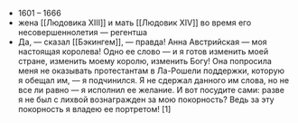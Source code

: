 * 1601 – 1666
* жена [[Людовика XIII]] и мать [[Людовик XIV]] во время его несовершеннолетия — регентша
* Да, — сказал [[Бэкингем]], — правда! Анна Австрийская — моя настоящая королева! Одно ее слово — и я готов изменить моей стране, изменить моему королю, изменить Богу! Она попросила меня не оказывать протестантам в Ла-Рошели поддержки, которую я обещал им, — я подчинился. Я не сдержал данного им слова, но не все ли равно — я исполнил ее желание. И вот посудите сами: разве я не был с лихвой вознагражден за мою покорность? Ведь за эту покорность я владею ее портретом! [1]

[^1]: - А. Дюма. Три мушкетера